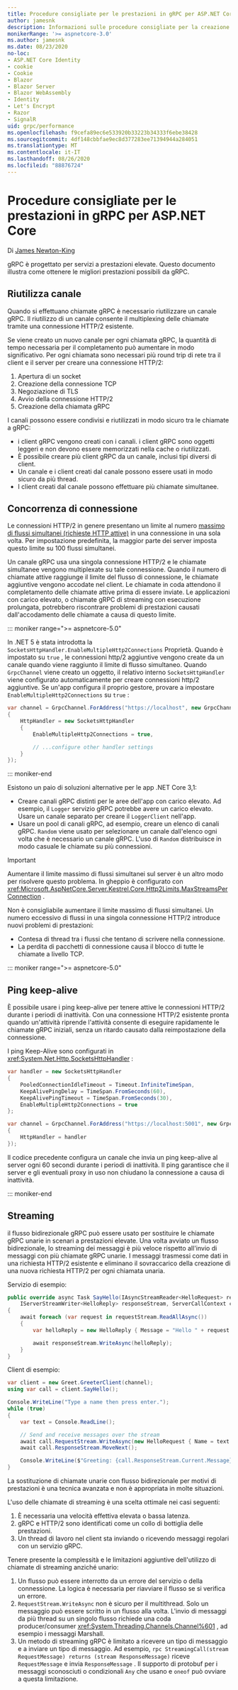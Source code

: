```yaml
---
title: Procedure consigliate per le prestazioni in gRPC per ASP.NET Core
author: jamesnk
description: Informazioni sulle procedure consigliate per la creazione di servizi gRPC ad alte prestazioni.
monikerRange: '>= aspnetcore-3.0'
ms.author: jamesnk
ms.date: 08/23/2020
no-loc:
- ASP.NET Core Identity
- cookie
- Cookie
- Blazor
- Blazor Server
- Blazor WebAssembly
- Identity
- Let's Encrypt
- Razor
- SignalR
uid: grpc/performance
ms.openlocfilehash: f9cefa89ec6e533920b33223b34333f6ebe38428
ms.sourcegitcommit: 4df148cbbfae9ec8d377283ee71394944a284051
ms.translationtype: MT
ms.contentlocale: it-IT
ms.lasthandoff: 08/26/2020
ms.locfileid: "88876724"
---
```

# <a name="performance-best-practices-in-grpc-for-aspnet-core"></a>Procedure consigliate per le prestazioni in gRPC per ASP.NET Core

Di [James Newton-King](https://twitter.com/jamesnk)

gRPC è progettato per servizi a prestazioni elevate. Questo documento illustra come ottenere le migliori prestazioni possibili da gRPC.

## <a name="reuse-channel"></a>Riutilizza canale

Quando si effettuano chiamate gRPC è necessario riutilizzare un canale gRPC. Il riutilizzo di un canale consente il multiplexing delle chiamate tramite una connessione HTTP/2 esistente.

Se viene creato un nuovo canale per ogni chiamata gRPC, la quantità di tempo necessaria per il completamento può aumentare in modo significativo. Per ogni chiamata sono necessari più round trip di rete tra il client e il server per creare una connessione HTTP/2:

1. Apertura di un socket
2. Creazione della connessione TCP
3. Negoziazione di TLS
4. Avvio della connessione HTTP/2
5. Creazione della chiamata gRPC

I canali possono essere condivisi e riutilizzati in modo sicuro tra le chiamate a gRPC:

* i client gRPC vengono creati con i canali. i client gRPC sono oggetti leggeri e non devono essere memorizzati nella cache o riutilizzati.
* È possibile creare più client gRPC da un canale, inclusi tipi diversi di client.
* Un canale e i client creati dal canale possono essere usati in modo sicuro da più thread.
* I client creati dal canale possono effettuare più chiamate simultanee.

## <a name="connection-concurrency"></a>Concorrenza di connessione

Le connessioni HTTP/2 in genere presentano un limite al numero [massimo di flussi simultanei (richieste HTTP attive)](https://http2.github.io/http2-spec/#rfc.section.5.1.2) in una connessione in una sola volta. Per impostazione predefinita, la maggior parte dei server imposta questo limite su 100 flussi simultanei.

Un canale gRPC usa una singola connessione HTTP/2 e le chiamate simultanee vengono multiplexate su tale connessione. Quando il numero di chiamate attive raggiunge il limite del flusso di connessione, le chiamate aggiuntive vengono accodate nel client. Le chiamate in coda attendono il completamento delle chiamate attive prima di essere inviate. Le applicazioni con carico elevato, o chiamate gRPC di streaming con esecuzione prolungata, potrebbero riscontrare problemi di prestazioni causati dall'accodamento delle chiamate a causa di questo limite.

::: moniker range=">= aspnetcore-5.0"

In .NET 5 è stata introdotta la `SocketsHttpHandler.EnableMultipleHttp2Connections` Proprietà. Quando è impostato su `true` , le connessioni http/2 aggiuntive vengono create da un canale quando viene raggiunto il limite di flusso simultaneo. Quando `GrpcChannel` viene creato un oggetto, il relativo interno `SocketsHttpHandler` viene configurato automaticamente per creare connessioni http/2 aggiuntive. Se un'app configura il proprio gestore, provare a impostare `EnableMultipleHttp2Connections` su `true` :

```csharp
var channel = GrpcChannel.ForAddress("https://localhost", new GrpcChannelOptions
{
    HttpHandler = new SocketsHttpHandler
    {
        EnableMultipleHttp2Connections = true,

        // ...configure other handler settings
    }
});
```

::: moniker-end

Esistono un paio di soluzioni alternative per le app .NET Core 3,1:

* Creare canali gRPC distinti per le aree dell'app con carico elevato. Ad esempio, il `Logger` servizio gRPC potrebbe avere un carico elevato. Usare un canale separato per creare il `LoggerClient` nell'app.
* Usare un pool di canali gRPC, ad esempio, creare un elenco di canali gRPC. `Random` viene usato per selezionare un canale dall'elenco ogni volta che è necessario un canale gRPC. L'uso di `Random` distribuisce in modo casuale le chiamate su più connessioni.

> [!IMPORTANT]
> Aumentare il limite massimo di flussi simultanei sul server è un altro modo per risolvere questo problema. In gheppio è configurato con <xref:Microsoft.AspNetCore.Server.Kestrel.Core.Http2Limits.MaxStreamsPerConnection> .
>
> Non è consigliabile aumentare il limite massimo di flussi simultanei. Un numero eccessivo di flussi in una singola connessione HTTP/2 introduce nuovi problemi di prestazioni:
>
> * Contesa di thread tra i flussi che tentano di scrivere nella connessione.
> * La perdita di pacchetti di connessione causa il blocco di tutte le chiamate a livello TCP.

::: moniker range=">= aspnetcore-5.0"

## <a name="keep-alive-pings"></a>Ping keep-alive

È possibile usare i ping keep-alive per tenere attive le connessioni HTTP/2 durante i periodi di inattività. Con una connessione HTTP/2 esistente pronta quando un'attività riprende l'attività consente di eseguire rapidamente le chiamate gRPC iniziali, senza un ritardo causato dalla reimpostazione della connessione.

I ping Keep-Alive sono configurati in <xref:System.Net.Http.SocketsHttpHandler> :

```csharp
var handler = new SocketsHttpHandler
{
    PooledConnectionIdleTimeout = Timeout.InfiniteTimeSpan,
    KeepAlivePingDelay = TimeSpan.FromSeconds(60),
    KeepAlivePingTimeout = TimeSpan.FromSeconds(30),
    EnableMultipleHttp2Connections = true
};

var channel = GrpcChannel.ForAddress("https://localhost:5001", new GrpcChannelOptions
{
    HttpHandler = handler
});
```

Il codice precedente configura un canale che invia un ping keep-alive al server ogni 60 secondi durante i periodi di inattività. Il ping garantisce che il server e gli eventuali proxy in uso non chiudano la connessione a causa di inattività.

::: moniker-end

## <a name="streaming"></a>Streaming

il flusso bidirezionale gRPC può essere usato per sostituire le chiamate gRPC unarie in scenari a prestazioni elevate. Una volta avviato un flusso bidirezionale, lo streaming dei messaggi è più veloce rispetto all'invio di messaggi con più chiamate gRPC unarie. I messaggi trasmessi come dati in una richiesta HTTP/2 esistente e eliminano il sovraccarico della creazione di una nuova richiesta HTTP/2 per ogni chiamata unaria.

Servizio di esempio:

```csharp
public override async Task SayHello(IAsyncStreamReader<HelloRequest> requestStream,
    IServerStreamWriter<HelloReply> responseStream, ServerCallContext context)
{
    await foreach (var request in requestStream.ReadAllAsync())
    {
        var helloReply = new HelloReply { Message = "Hello " + request.Name };

        await responseStream.WriteAsync(helloReply);
    }
}
```

Client di esempio:

```csharp
var client = new Greet.GreeterClient(channel);
using var call = client.SayHello();

Console.WriteLine("Type a name then press enter.");
while (true)
{
    var text = Console.ReadLine();

    // Send and receive messages over the stream
    await call.RequestStream.WriteAsync(new HelloRequest { Name = text });
    await call.ResponseStream.MoveNext();

    Console.WriteLine($"Greeting: {call.ResponseStream.Current.Message}");
}
```

La sostituzione di chiamate unarie con flusso bidirezionale per motivi di prestazioni è una tecnica avanzata e non è appropriata in molte situazioni.

L'uso delle chiamate di streaming è una scelta ottimale nei casi seguenti:

1. È necessaria una velocità effettiva elevata o bassa latenza.
2. gRPC e HTTP/2 sono identificati come un collo di bottiglia delle prestazioni.
3. Un thread di lavoro nel client sta inviando o ricevendo messaggi regolari con un servizio gRPC.

Tenere presente la complessità e le limitazioni aggiuntive dell'utilizzo di chiamate di streaming anziché unario:

1. Un flusso può essere interrotto da un errore del servizio o della connessione. La logica è necessaria per riavviare il flusso se si verifica un errore.
2. `RequestStream.WriteAsync` non è sicuro per il multithread. Solo un messaggio può essere scritto in un flusso alla volta. L'invio di messaggi da più thread su un singolo flusso richiede una coda producer/consumer <xref:System.Threading.Channels.Channel%601> , ad esempio i messaggi Marshall.
3. Un metodo di streaming gRPC è limitato a ricevere un tipo di messaggio e a inviare un tipo di messaggio. Ad esempio, `rpc StreamingCall(stream RequestMessage) returns (stream ResponseMessage)` riceve `RequestMessage` e invia `ResponseMessage` . Il supporto di protobuf per i messaggi sconosciuti o condizionali `Any` che usano e `oneof` può ovviare a questa limitazione.
